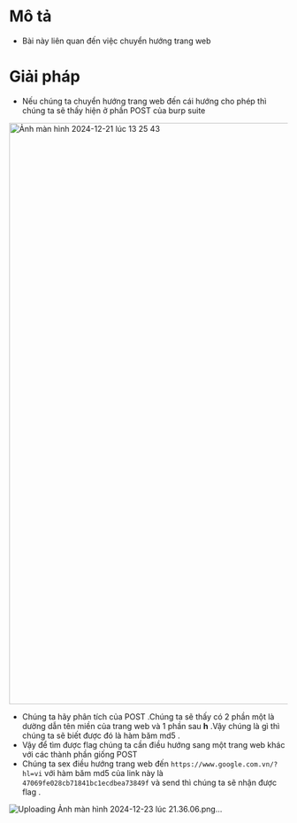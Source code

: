 # Mô tả 
- Bài này liên quan đến việc chuyển hướng trang web
# Giải pháp 
- Nếu chúng ta chuyển hướng trang web đến cái hướng cho phép thì chúng ta sẽ thấy hiện ở phần POST của burp suite

<img width="1051" alt="Ảnh màn hình 2024-12-21 lúc 13 25 43" src="https://github.com/user-attachments/assets/1517d228-4ecf-42de-a9fe-9fb9a89fc5b1" />

- Chúng ta hãy phân tích của POST .Chúng ta sẽ thấy có 2 phần một là dường dẫn tên miền của trang web và 1 phần sau **h** .Vậy chúng là gì thì chúng ta sẽ biết được đó là hàm băm md5 .
- Vậy để tìm được flag chúng ta cần điều hướng sang một trang web khác với các thành phần giống POST
- Chúng ta sex điều hướng trang web đến `https://www.google.com.vn/?hl=vi` với hàm băm md5 của link này là `47069fe028cb71841bc1ecdbea73849f` và send thì chúng ta sẽ nhận được flag .

![Uploading Ảnh màn hình 2024-12-23 lúc 21.36.06.png…]()


